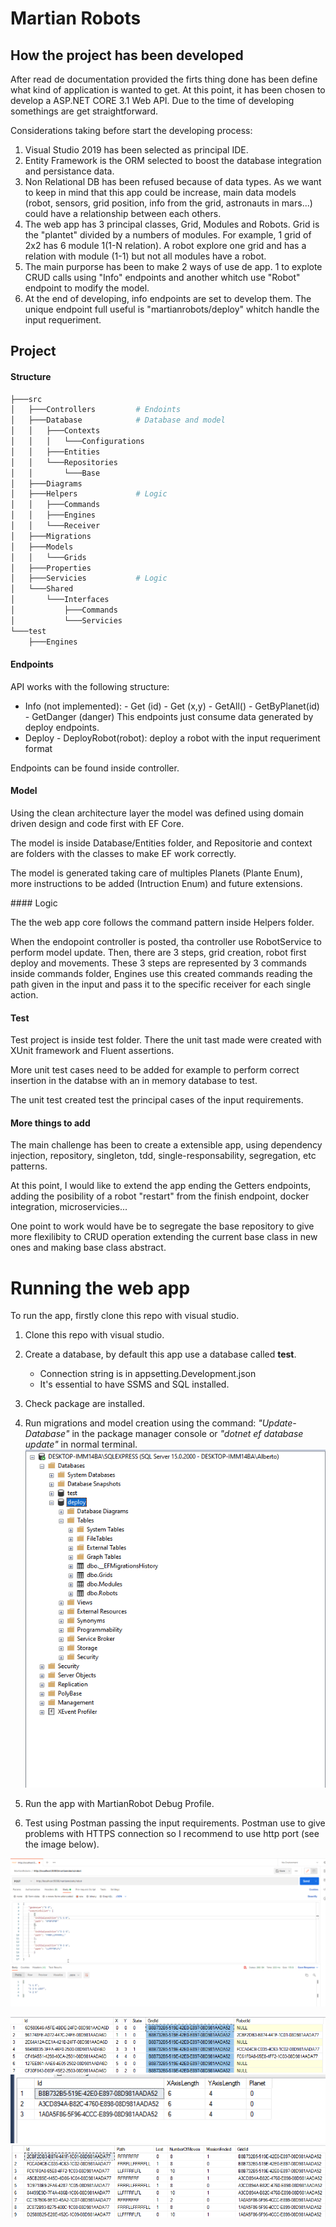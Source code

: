 # Martian Robots

## How the project has been developed

After read de documentation provided the firts thing done has been define what kind of application is wanted to get. 
At this point, it has been chosen to develop a ASP.NET CORE 3.1 Web API. 
Due to the time of developing somethings are get straightforward.

Considerations taking before start the developing process:

1. Visual Studio 2019 has been selected as principal IDE. 
2. Entity Framework is the ORM selected to boost the database integration and persistance data. 
3. Non Relational DB has been refused because of data types. As we want to keep in mind that this app could be increase, main data models (robot, sensors, grid position, info from the grid, astronauts in mars...) could have a relationship between each others.
4. The web app has 3 principal classes, Grid, Modules and Robots. Grid is the "plantet" divided by a numbers of modules. For example, 1 grid of 2x2 has 6 module 1(1-N relation). A robot explore one grid and has a relation with module (1-1) but not all modules have a robot.
5. The main purporse has been to make 2 ways of use de app. 1 to explote CRUD calls using "Info" endpoints and another whitch use "Robot" endpoint to modify the model.
6. At the end of developing, info endpoints are set to develop them. The unique endpoint full useful is "martianrobots/deploy" whitch handle the input requeriment.

## Project

#### Structure

```bash
├───src
│   ├───Controllers         # Endoints
│   ├───Database            # Database and model
│   │   ├───Contexts
│   │   │   └───Configurations
│   │   ├───Entities
│   │   └───Repositories
│   │       └───Base
│   ├───Diagrams
│   ├───Helpers             # Logic
│   │   ├───Commands
│   │   ├───Engines
│   │   └───Receiver
│   ├───Migrations
│   ├───Models
│   │   └───Grids
│   ├───Properties
│   ├───Servicies           # Logic
│   └───Shared
│       └───Interfaces
│           ├───Commands
│           └───Servicies
└───test
    ├───Engines

```


#### Endpoints

API works with the following structure:

- Info (not implemented): 
        - Get (id)
        - Get (x,y)
        - GetAll()
        - GetByPlanet(id)
        - GetDanger (danger)
This endpoints just consume data generated by deploy endpoints.
- Deploy
        - DeployRobot(robot): deploy a robot with the input requeriment format

Endpoints can be found inside controller. 
#### Model

Using the clean architecture layer the model was defined using domain driven design and code first with EF Core.

The model is inside Database/Entities folder, and Repositorie and context are folders with the classes to make EF work correctly.

The model is generated taking care of multiples Planets (Plante Enum), more instructions to be added (Intruction Enum) and future extensions.

#### Logic

The the web app core follows the command pattern inside Helpers folder.

When the endopoint controller is posted, tha controller use RobotService to perform model update. 
Then, there are 3 steps, grid creation, robot first deploy and movements.
These 3 steps are represented by 3 commands inside commands folder, 
Engines use this created commands reading the path given in the input and pass it to the specific receiver for each single action.

#### Test

Test project is inside test folder. There the unit tast made were created with XUnit framework and Fluent assertions.

More unit test cases need to be added for example to perform correct insertion in the databse with an in memory database to test. 

The unit test created test the principal cases of the input requirements. 

#### More things to add

The main challenge has been to create a extensible app, using dependency injection, repository, singleton, tdd, single-responsability, segregation, etc patterns. 

At this point, I would like to extend the app ending the Getters endpoints, adding the posibility of a robot "restart" from the finish endpoint, docker integration, microservicies...

One point to work would have be to segregate the base repository to give more flexilibity to CRUD operation extending the current base class in new ones and making base class abstract.

# Running the web app

To run the app, firstly clone this repo with visual studio.

1. Clone this repo with visual studio.
2. Create a database, by default this app use a database called **test**. 
    
    - Connection string is in appsetting.Development.json
    - It's essential to have SSMS and SQL installed. 

3. Check package are installed.
4. Run migrations and model creation using the command: *"Update-Database"* in the package manager console or *"dotnet ef database update"*  in normal terminal.
![Tables](assets/images/ass2.png)
5. Run the app with MartianRobot Debug Profile.
6. Test using Postman passing the input requirements. Postman use to give problems with HTTPS connection so I recommend to use http port (see the image below).


![Example with postman](assets/images/ass1.png "Postman")

![Module Table result](assets/images/ass3.png)
![Grid Table result](assets/images/ass4.png)
![Robot Table result](assets/images/ass5.png)

